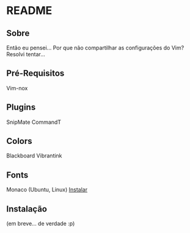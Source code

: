 # README #

## Sobre ##

Então eu pensei... Por que não compartilhar as configurações do
Vim? Resolvi tentar...

## Pré-Requisitos

Vim-nox

## Plugins ##

SnipMate
CommandT

## Colors ##

Blackboard
Vibrantink

## Fonts ##

Monaco (Ubuntu, Linux)
[Instalar](https://wiki.ubuntu.com/Fonts "Instalando fontes no Ubuntu")

## Instalação ##

(em breve... de verdade :p)

